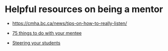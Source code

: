 # Helpful resources on being a mentor

- https://cmha.bc.ca/news/tips-on-how-to-really-listen/

- [75 things to do with your mentee](https://my.lerner.udel.edu/wp-content/uploads/75-Things-To-Do-With-Your-Mentees.pdf)

- [Steering your students](https://www.universityaffairs.ca/career-advice/responsibilities-may-include/a-step-by-step-guide-to-keeping-track-of-grad-school-activities/)


